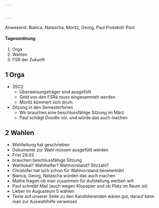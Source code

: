 ```yaml
---


---
```


Anwesend: Bianca, Natascha, Moritz, Georg, Paul
Protokoll: Paul

#### Tagesordnung

1. Orga
2. Wahlen
3. FSR der Zukunft

## 1 Orga
* 35C3
    * Überweisungsträger sind ausgefüllt
    * Geld von den FSRä muss eingesammelt werden
    * Moritz kümmert sich drum
* Sitzung in den Semesterferien
    * Wir brauchen eine beschlussfähige Sitzung im März
    * Paul schlägt Doodle vor, und würde das auch machen

## 2 Wahlen
* Wahlleitung hat geschrieben
* Dokumente zur Wahl müssen ausgefüllt werden
* Frist 29.03
* brauchen beschlussfähige Sitzung
* Wahllokal? Wahlhelfer? Wahlvorstand? Sitzzahl?
* Christofer hat sich schon für Wahlvorstand bereiterklärt
* Bianca, Georg, Natascha würden das auch machen
* Mathe fragen ob man zusammen für Aufstellung werben will
* Paul schreibt Mail (auch wegen Klopapier und ob Platz im Raum ist)
* Lieber im Augusteum 5 wählen
* Texte auf unserer Seite zu den Kandidierenden wären gut, darauf kann man zur Auswahlhilfe verweisen
